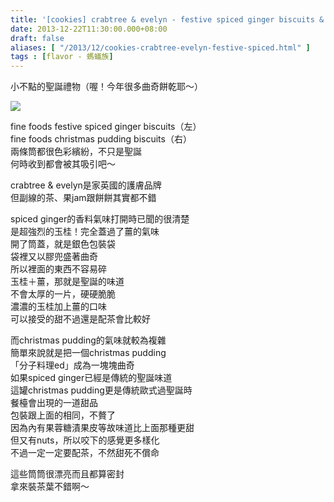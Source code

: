 ```yaml
---
title: '[cookies] crabtree & evelyn - festive spiced ginger biscuits & christmas pudding biscuits'
date: 2013-12-22T11:30:00.000+08:00
draft: false
aliases: [ "/2013/12/cookies-crabtree-evelyn-festive-spiced.html" ]
tags : [flavor - 螞蟻族]
---
```


小不點的聖誕禮物（喔！今年很多曲奇餅乾耶～）  

![](/images/crabtreebiscuits.jpg)

fine foods festive spiced ginger biscuits（左）  
fine foods christmas pudding biscuits（右）  
兩條筒都很色彩繽紛，不只是聖誕  
何時收到都會被其吸引吧～  
  
crabtree & evelyn是家英國的護膚品牌  
但副線的茶、果jam跟餅餅其實都不錯  
  
spiced ginger的香料氣味打開時已聞的很清楚  
是超強烈的玉桂！完全蓋過了薑的氣味  
開了筒蓋，就是銀色包裝袋  
袋裡又以膠兜盛著曲奇  
所以裡面的東西不容易碎  
玉桂＋薑，那就是聖誕的味道  
不會太厚的一片，硬硬脆脆  
濃濃的玉桂加上薑的口味  
可以接受的甜不過還是配茶會比較好  
  
而christmas pudding的氣味就較為複雜  
簡單來說就是把一個christmas pudding  
「分子料理ed」成為一塊塊曲奇  
如果spiced ginger已經是傳統的聖誕味道  
這罐christmas pudding更是傳統歐式過聖誕時  
餐檯會出現的一道甜品  
包裝跟上面的相同，不贅了  
因為內有果蓉糖漬果皮等故味道比上面那種更甜  
但又有nuts，所以咬下的感覺更多樣化  
不過一定一定要配茶，不然甜死不償命  
  
  
  
這些筒筒很漂亮而且都算密封  
拿來裝茶葉不錯啊～
